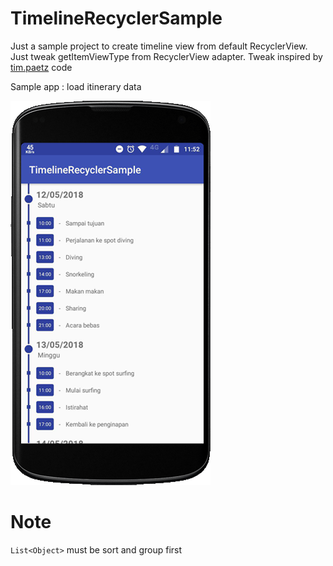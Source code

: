 # TimelineRecyclerSample
Just a sample project to create timeline view from default RecyclerView.
Just tweak getItemViewType from RecyclerView adapter. Tweak inspired by [tim.paetz](https://github.com/paetztm) code

Sample app : load itinerary data

![](Screenshot.png)

# Note
``` List<Object> ``` must be sort and group first
